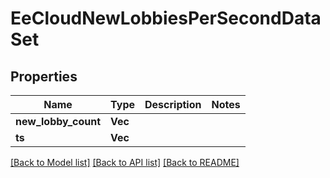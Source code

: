 # EeCloudNewLobbiesPerSecondDataSet

## Properties

Name | Type | Description | Notes
------------ | ------------- | ------------- | -------------
**new_lobby_count** | **Vec<f64>** |  | 
**ts** | **Vec<i64>** |  | 

[[Back to Model list]](../README.md#documentation-for-models) [[Back to API list]](../README.md#documentation-for-api-endpoints) [[Back to README]](../README.md)


